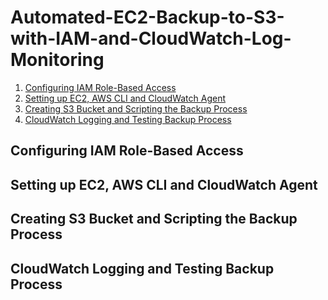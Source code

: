 # Automated-EC2-Backup-to-S3-with-IAM-and-CloudWatch-Log-Monitoring


1. [Configuring IAM Role-Based Access](#configuring-iam-role-based-access)
2. [Setting up EC2, AWS CLI and CloudWatch Agent](#setting-up-ec2-aws-cli-and-cloudwatch-agent)
3. [Creating S3 Bucket and Scripting the Backup Process](#creating-s3-bucket-and-scripting-the-backup-process)
4. [CloudWatch Logging and Testing Backup Process](#cloudwatch-logging-and-testing-backup-process)


## Configuring IAM Role-Based Access



## Setting up EC2, AWS CLI and CloudWatch Agent



## Creating S3 Bucket and Scripting the Backup Process



## CloudWatch Logging and Testing Backup Process
